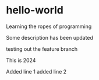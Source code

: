 # hello-world
Learning the ropes of programming

Some description has been updated

testing out the feature branch

This is 2024

Added line 1
added line 2

